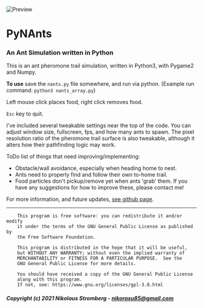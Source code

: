 ![Preview](preview.gif "Preview")

# PyNAnts

### An Ant Simulation written in Python

This is an ant pheromone trail simulation, written in Python3,
with Pygame2 and Numpy.


**To use** save the `nants.py` file somewhere, and run via python.
(Example run command: `python3 nants_array.py`)

Left mouse click places food, right click removes food.

`Esc` key to quit.

I've included several tweakable settings near the top of the code. You can
adjust window size, fullscreen, fps, and how many ants to spawn.
The pixel resolution ratio of the pheromone trail surface is also tweakable,
although it alters how their pathfinding logic may work.

ToDo list of things that need improving/implementing:
- Obstacle/wall avoidance, especially when heading home to nest.
- Ants need to properly find and follow their own to-home trail.
- Food particles don't pickup/remove yet when ants 'grab' them.
If you have any suggestions for how to improve these, please contact me!

For more information, and future updates,
[see github page](https://github.com/Nikorasu/PyNAnts "PyNAnts").

---

        This program is free software: you can redistribute it and/or modify
        it under the terms of the GNU General Public License as published by
        the Free Software Foundation.

        This program is distributed in the hope that it will be useful,
        but WITHOUT ANY WARRANTY; without even the implied warranty of
        MERCHANTABILITY or FITNESS FOR A PARTICULAR PURPOSE.  See the
        GNU General Public License for more details.

        You should have received a copy of the GNU General Public License
        along with this program.
        If not, see: https://www.gnu.org/licenses/gpl-3.0.html

##### Copyright (c) 2021  Nikolaus Stromberg - nikorasu85@gmail.com
